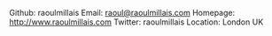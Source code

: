 Github:   raoulmillais
Email:    raoul@raoulmillais.com
Homepage: http://www.raoulmillais.com
Twitter: raoulmillais
Location: London UK

